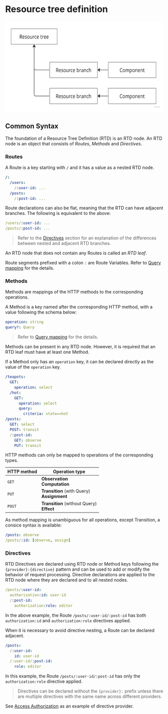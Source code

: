 # Resource tree definition

<a href="">
  <picture>
    <source media="(prefers-color-scheme: dark)" srcset=".assets/rtd-dark.jpg">
    <img alt="IA3" width="600" height="293" src="./.assets/rtd-light.jpg">
  </picture>
</a>

## Common Syntax

The foundation of a Resource Tree Definition (RTD) is an RTD node.
An RTD node is an object that consists of _Routes_, _Methods_ and _Directives_.

### Routes

A Route is a key starting with `/` and it has a value as a nested RTD node.

```yaml
/:
  /users:
    /:user-id: ...
  /posts:
    /:post-id: ...
```

Route declarations can also be flat, meaning that the RTD can have adjacent branches. The following is equivalent to the
above:

```yaml
/users/:user-id: ...
/posts/:post-id: ...
```

> Refer to the [Directives](#directives) section for an explanation of the differences between nested and adjacent RTD
> branches.

An RTD node that does not contain any Routes is called an _RTD leaf_.

Route segments prefixed with a colon `:` are Route Variables. Refer to [Query mapping](tree.query.md) for the details.

### Methods

Methods are mappings of the HTTP methods to the corresponding operations.

A Method is a key named after the corresponding HTTP method, with a value following the schema below:

```yaml
operation: string
query?: Query
```

> Refer to [Query mapping](tree.query.md) for the details.

Methods can be present in any RTD node. However, it is required that an RTD leaf must have at least one Method.

If a Method only has an `operation` key, it can be declared directly as the value of the `operation` key.

```yaml
/teapots:
  GET:
    operation: select
  /hot:
    GET:
      operation: select
      query:
        criteria: state==hot
/posts:
  GET: select
  POST: transit
  /:post-id:
    GET: observe
    PUT: transit
```

HTTP methods can only be mapped to operations of the corresponding types.

| HTTP method | Operation type                                 |
|-------------|------------------------------------------------|
| `GET`       | **Observation**<br/>**Computation**            |
| `PUT`       | **Transition** (with Query)<br/>**Assignment** |
| `POST`      | **Transition** (without Query)<br/>**Effect**  |

As method mapping is unambiguous for all operations, except Transition, a consice syntax is available:

```yaml
/posts: observe
/posts/:id: [observe, assign]
```

### Directives

RTD Directives are declared using RTD node or Method keys following the `{provider}:{directive}` pattern and can be used
to add or modify the behavior of request processing. Directive declarations are applied to the RTD node where they are
declared and to all nested nodes.

```yaml
/posts/:user-id:
  authorization:id: user-id
  /:post-id:
    authorization:role: editor
```

In the above example, the Route `/posts/:user-id/:post-id` has both `authorization:id` and `authorization:role`
directives applied.

When it is necessary to avoid directive nesting, a Route can be declared adjacent.

```yaml
/posts:
  /:user-id:
    id: user-id
  /:user-id/:post-id:
    role: editor
```

In this example, the Route `/posts/:user-id/:post-id` has only the `authorization:role` directive applied.

> Directives can be declared without the `{provider}:` prefix unless there are multiple directives with the same name
> across different providers.

See [Access Authorization](./access.md) as an example of directive provider.
